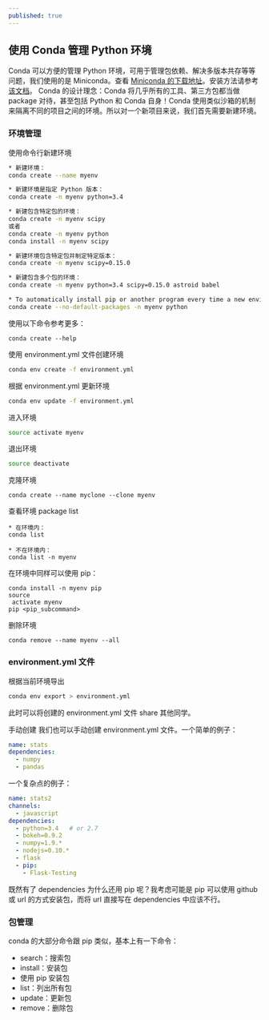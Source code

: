 ```yaml
---
published: true
---
```

## 使用 Conda 管理 Python 环境

Conda 可以方便的管理 Python 环境，可用于管理包依赖、解决多版本共存等等问题，我们使用的是 Miniconda。查看 [Miniconda 的下载地址](https://conda.io/miniconda.html)。安装方法请参考[该文档](https://conda.io/docs/user-guide/install/linux.html)。
Conda 的设计理念：Conda 将几乎所有的工具、第三方包都当做 package 对待，甚至包括 Python 和 Conda 自身！Conda 使用类似沙箱的机制来隔离不同的项目之间的环境。所以对一个新项目来说，我们首先需要新建环境。
### 环境管理
使用命令行新建环境
```bash
* 新建环境：
conda create --name myenv

* 新建环境是指定 Python 版本：
conda create -n myenv python=3.4

* 新建包含特定包的环境：
conda create -n myenv scipy
或者
conda create -n myenv python
conda install -n myenv scipy

* 新建环境包含特定包并制定特定版本：
conda create -n myenv scipy=0.15.0

* 新建包含多个包的环境：
conda create -n myenv python=3.4 scipy=0.15.0 astroid babel

* To automatically install pip or another program every time a new environment is created, add the default programs to the create_default_packages section of your .condarc configuration file. The default packages are installed every time you create a new environment. If you do not want the default packages installed in a particular environment, use the --no-default-packages flag:
conda create --no-default-packages -n myenv python
```

使用以下命令参考更多：
```markup
conda create --help
```

使用 environment.yml 文件创建环境
```bash
conda env create -f environment.yml
```

根据 environment.yml 更新环境
```bash
conda env update -f environment.yml
```

进入环境
```bash
source activate myenv
```

退出环境
```bash
source deactivate
```

克隆环境
```
conda create --name myclone --clone myenv
```

查看环境 package list
```
* 在环境内：
conda list

* 不在环境内：
conda list -n myenv
```

在环境中同样可以使用 pip：
```
conda install -n myenv pip
source
 activate myenv
pip <pip_subcommand>
```

删除环境
```
conda remove --name myenv --all
```

### environment.yml 文件
根据当前环境导出
```bash
conda env export > environment.yml
```
此时可以将创建的 environment.yml 文件 share 其他同学。

手动创建
我们也可以手动创建 environment.yml 文件。一个简单的例子：
```yaml
name: stats
dependencies:
  - numpy
  - pandas
```

一个复杂点的例子：
```yaml
name: stats2
channels:
  - javascript
dependencies:
  - python=3.4   # or 2.7
  - bokeh=0.9.2
  - numpy=1.9.*
  - nodejs=0.10.*
  - flask
  - pip:
    - Flask-Testing
```

既然有了 dependencies 为什么还用 pip 呢？我考虑可能是 pip 可以使用 github 或 url 的方式安装包，而将 url 直接写在 dependencies 中应该不行。

### 包管理
conda 的大部分命令跟 pip 类似，基本上有一下命令：
* search：搜索包
* install：安装包
* 使用 pip 安装包
* list：列出所有包
* update：更新包
* remove：删除包
